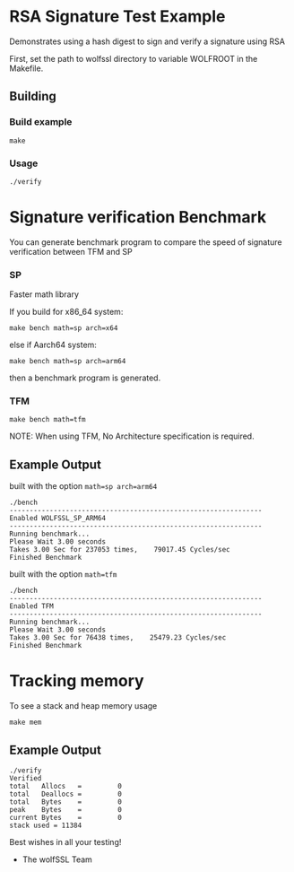 # RSA Signature Test Example

Demonstrates using a hash digest to sign and verify a signature using RSA

First, set the path to wolfssl directory to variable WOLFROOT in the Makefile.

## Building

### Build example

```
make
```

### Usage
```
./verify
```

# Signature verification Benchmark

You can generate benchmark program to compare the speed of signature verification between TFM and SP
### SP
Faster math library

If you build for x86_64 system:
```
make bench math=sp arch=x64
```
else if Aarch64 system: 
```
make bench math=sp arch=arm64
``` 
then a benchmark program is generated.
### TFM

```
make bench math=tfm
```
NOTE: When using TFM, No Architecture specification is required.
## Example Output
built with the option `math=sp arch=arm64`
```
./bench
---------------------------------------------------------------
Enabled WOLFSSL_SP_ARM64
---------------------------------------------------------------
Running benchmark...
Please Wait 3.00 seconds
Takes 3.00 Sec for 237053 times,    79017.45 Cycles/sec
Finished Benchmark
```


built with the option `math=tfm`
```
./bench
---------------------------------------------------------------
Enabled TFM
---------------------------------------------------------------
Running benchmark...
Please Wait 3.00 seconds
Takes 3.00 Sec for 76438 times,    25479.23 Cycles/sec
Finished Benchmark
```

# Tracking memory
To see a stack and heap memory usage

```
make mem
```
## Example Output
```
./verify
Verified
total   Allocs   =         0
total   Deallocs =         0
total   Bytes    =         0
peak    Bytes    =         0
current Bytes    =         0
stack used = 11384
```


Best wishes in all your testing!

- The wolfSSL Team

